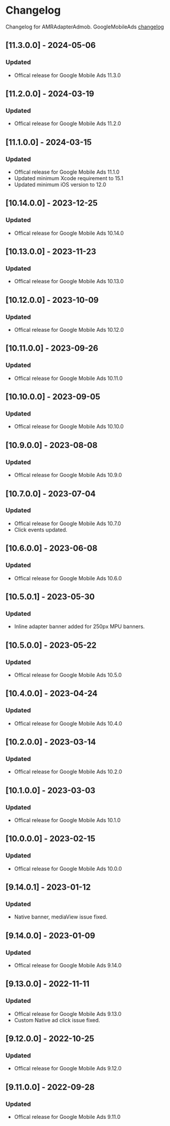 # Changelog

Changelog for AMRAdapterAdmob. 
GoogleMobileAds [changelog](https://developers.google.com/admob/ios/rel-notes)

## [11.3.0.0] - 2024-05-06
### Updated
- Offical release for Google Mobile Ads 11.3.0

## [11.2.0.0] - 2024-03-19
### Updated
- Offical release for Google Mobile Ads 11.2.0

## [11.1.0.0] - 2024-03-15
### Updated
- Offical release for Google Mobile Ads 11.1.0
- Updated minimum Xcode requirement to 15.1
- Updated minimum iOS version to 12.0

## [10.14.0.0] - 2023-12-25
### Updated
- Offical release for Google Mobile Ads 10.14.0

## [10.13.0.0] - 2023-11-23
### Updated
- Offical release for Google Mobile Ads 10.13.0

## [10.12.0.0] - 2023-10-09
### Updated
- Offical release for Google Mobile Ads 10.12.0

## [10.11.0.0] - 2023-09-26
### Updated
- Offical release for Google Mobile Ads 10.11.0

## [10.10.0.0] - 2023-09-05
### Updated
- Offical release for Google Mobile Ads 10.10.0

## [10.9.0.0] - 2023-08-08
### Updated
- Offical release for Google Mobile Ads 10.9.0

## [10.7.0.0] - 2023-07-04
### Updated
- Offical release for Google Mobile Ads 10.7.0
- Click events updated.

## [10.6.0.0] - 2023-06-08
### Updated
- Offical release for Google Mobile Ads 10.6.0

## [10.5.0.1] - 2023-05-30
### Updated
- Inline adapter banner added for 250px MPU banners.

## [10.5.0.0] - 2023-05-22
### Updated
- Offical release for Google Mobile Ads 10.5.0

## [10.4.0.0] - 2023-04-24
### Updated
- Offical release for Google Mobile Ads 10.4.0

## [10.2.0.0] - 2023-03-14
### Updated
- Offical release for Google Mobile Ads 10.2.0

## [10.1.0.0] - 2023-03-03
### Updated
- Offical release for Google Mobile Ads 10.1.0

## [10.0.0.0] - 2023-02-15
### Updated
- Offical release for Google Mobile Ads 10.0.0

## [9.14.0.1] - 2023-01-12
### Updated
- Native banner, mediaView issue fixed.

## [9.14.0.0] - 2023-01-09
### Updated
- Offical release for Google Mobile Ads 9.14.0

## [9.13.0.0] - 2022-11-11
### Updated
- Offical release for Google Mobile Ads 9.13.0
- Custom Native ad click issue fixed.

## [9.12.0.0] - 2022-10-25
### Updated
- Offical release for Google Mobile Ads 9.12.0

## [9.11.0.0] - 2022-09-28
### Updated
- Offical release for Google Mobile Ads 9.11.0
